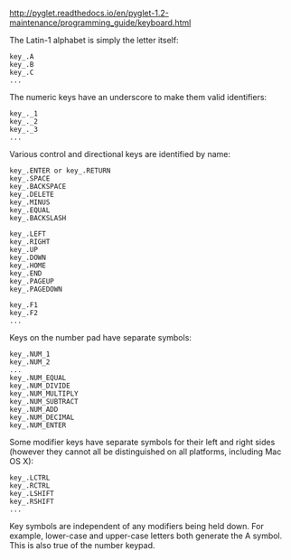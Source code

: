 http://pyglet.readthedocs.io/en/pyglet-1.2-maintenance/programming_guide/keyboard.html


The Latin-1 alphabet is simply the letter itself:
```
key_.A
key_.B
key_.C
...
```

The numeric keys have an underscore to make them valid identifiers:
```
key_._1
key_._2
key_._3
...
```
Various control and directional keys are identified by name:
```
key_.ENTER or key_.RETURN
key_.SPACE
key_.BACKSPACE
key_.DELETE
key_.MINUS
key_.EQUAL
key_.BACKSLASH

key_.LEFT
key_.RIGHT
key_.UP
key_.DOWN
key_.HOME
key_.END
key_.PAGEUP
key_.PAGEDOWN

key_.F1
key_.F2
...
```
Keys on the number pad have separate symbols:
```
key_.NUM_1
key_.NUM_2
...
key_.NUM_EQUAL
key_.NUM_DIVIDE
key_.NUM_MULTIPLY
key_.NUM_SUBTRACT
key_.NUM_ADD
key_.NUM_DECIMAL
key_.NUM_ENTER
```

Some modifier keys have separate symbols for their left and right sides (however they cannot all be distinguished on all platforms, including Mac OS X):
```
key_.LCTRL
key_.RCTRL
key_.LSHIFT
key_.RSHIFT
...
```
Key symbols are independent of any modifiers being held down. For example, lower-case and upper-case letters both generate the A symbol. This is also true of the number keypad.